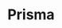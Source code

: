 ---
slug: "/prisma"
title: "Prisma"
description: "Daily UI prompts are designed to challenge participants to think creatively and improve design skills in areas such as typography, color theory, layout, and user experience design."
url: "http://prisma-beta.celcom.com.my"
button: "Prisma-beta Site"

contributions:
  - role: Conceptual Design
  - role: UI/UX Design

technologies:
  - tool: Adobe XD

featuredImages:
  - image: images/beige-1.png
---